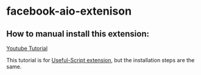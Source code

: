 # facebook-aio-extenison

## How to manual install this extension:

[Youtube Tutorial](https://www.youtube.com/watch?v=2wFTbDK80g0)

This tutorial is for [Useful-Script extension](https://github.com/Useful-Scripts-Extension/useful-script), but the installation steps are the same.
